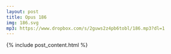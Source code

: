 ```yaml
---
layout: post
title: Opus 186
img: 186.svg
mp3: https://www.dropbox.com/s/2guws2z4pb6tobl/186.mp3?dl=1
---
```


{% include post_content.html %}
